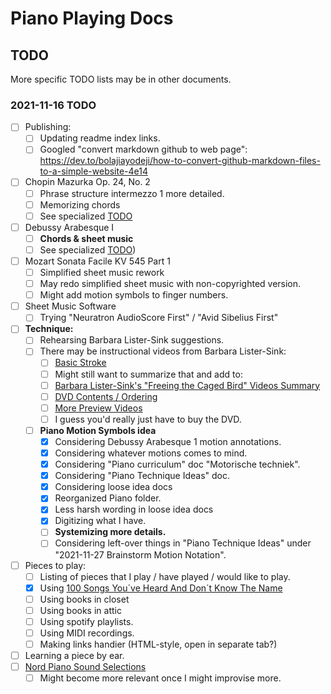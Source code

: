 Piano Playing Docs
==================

TODO
----

More specific TODO lists may be in other documents.

### 2021-11-16 TODO

- [ ] Publishing:
    - [ ] Updating readme index links.
    - [ ] Googled "convert markdown github to web page": https://dev.to/bolajiayodeji/how-to-convert-github-markdown-files-to-a-simple-website-4e14
- [ ] Chopin Mazurka Op. 24, No. 2
    - [ ] Phrase structure intermezzo 1 more detailed.
    - [ ] Memorizing chords
    - [ ] See specialized [TODO](chopin-mazurka-op-24-no-2/chopin-mazurka-op-24-no-2-todo.md)
- [ ] Debussy Arabesque Ⅰ
    - [ ] __Chords & sheet music__
    - [ ] See specialized [TODO](debussy-arabesque-1/debussy-arabesque-1-todo.md))
- [ ] Mozart Sonata Facile KV 545 Part 1 
    - [ ] Simplified sheet music rework
    - [ ] May redo simplified sheet music with non-copyrighted version.
    - [ ] Might add motion symbols to finger numbers.
- [ ] Sheet Music Software
    - [ ] Trying "Neuratron AudioScore First" / "Avid Sibelius First"
- [ ] __Technique:__
    - [ ] Rehearsing Barbara Lister-Sink suggestions.
    - [ ] There may be instructional videos from Barbara Lister-Sink:
        - [ ] [Basic Stroke](https://www.youtube.com/watch?v=OjSWu8ZADzI)
        - [ ] Might still want to summarize that and add to:
        - [ ] [Barbara Lister-Sink's "Freeing the Caged Bird" Videos Summary](methods/barbara-lister-sink-freeing-the-caged-bird-videos-summary.md)
        - [ ] [DVD Contents / Ordering](https://www.lister-sinkinstitute.org/freeing-the-caged-bird-dvd/#1508990586220-02706448-751f)
        - [ ] [More Preview Videos](https://www.lister-sinkinstitute.org/freeing-the-caged-bird-dvd/#1508992509585-4388e2b5-8df3)
        - [ ] I guess you'd really just have to buy the DVD.
    - [ ] __Piano Motion Symbols idea__
        - [x] Considering Debussy Arabesque 1 motion annotations.
        - [x] Considering whatever motions comes to mind.
        - [x] Considering "Piano curriculum" doc "Motorische techniek".
        - [x] Considering "Piano Technique Ideas" doc.
        - [x] Considering loose idea docs
        - [x] Reorganized Piano folder.
        - [x] Less harsh wording in loose idea docs
        - [x] Digitizing what I have.
        - [ ] __Systemizing more details.__
        - [ ] Considering left-over things in "Piano Technique Ideas" under "2021-11-27 Brainstorm Motion Notation".
- [ ] Pieces to play:
    - [ ] Listing of pieces that I play / have played / would like to play.
    - [x] Using [100 Songs You´ve Heard And Don´t Know The Name](https://www.youtube.com/watch?v=PCx8Xcm9l7U&t=1099s)
    - [ ] Using books in closet
    - [ ] Using books in attic
    - [ ] Using spotify playlists.
    - [ ] Using MIDI recordings.
    - [ ] Making links handier (HTML-style, open in separate tab?)
- [ ] Learning a piece by ear.
- [ ] [Nord Piano Sound Selections](nord-piano-4/nord-piano-4-sound-selection-notes.md)
    - [ ] Might become more relevant once I might improvise more.